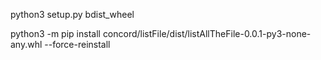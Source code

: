 python3 setup.py bdist_wheel 

python3 -m pip install concord/listFile/dist/listAllTheFile-0.0.1-py3-none-any.whl --force-reinstall
